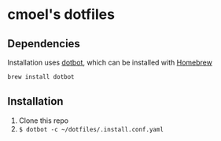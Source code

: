 # cmoel's dotfiles

## Dependencies

Installation uses [dotbot](https://github.com/anishathalye/dotbot), which can be installed with
[Homebrew](https://brew.sh)

```sh
brew install dotbot
```

## Installation
1. Clone this repo
1. `$ dotbot -c ~/dotfiles/.install.conf.yaml`
